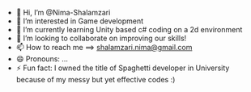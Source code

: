 - 👋 Hi, I’m @Nima-Shalamzari
- 👀 I’m interested in Game development
- 🌱 I’m currently learning Unity based c# coding on a 2d environment
- 💞️ I’m looking to collaborate on improving our skills!
- 📫 How to reach me ==> shalamzari.nima@gmail.com
- 😄 Pronouns: ...
- ⚡ Fun fact: I owned the title of Spaghetti developer in University because of my messy but yet effective codes :)

<!---
Nima-Shalamzari/Nima-Shalamzari is a ✨ special ✨ repository because its `README.md` (this file) appears on your GitHub profile.
You can click the Preview link to take a look at your changes.
--->
